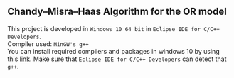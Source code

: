 ## Chandy–Misra–Haas Algorithm for the OR model
This project is developed in `Windows 10 64 bit` in `Eclipse IDE for C/C++ Developers`.   
Compiler used: `MinGW's g++`  
You can install required compilers and packages in windows 10 by using this [link](http://win-builds.org/doku.php). Make sure that `Eclipse IDE for C/C++ Developers` can detect that `g++`.  

